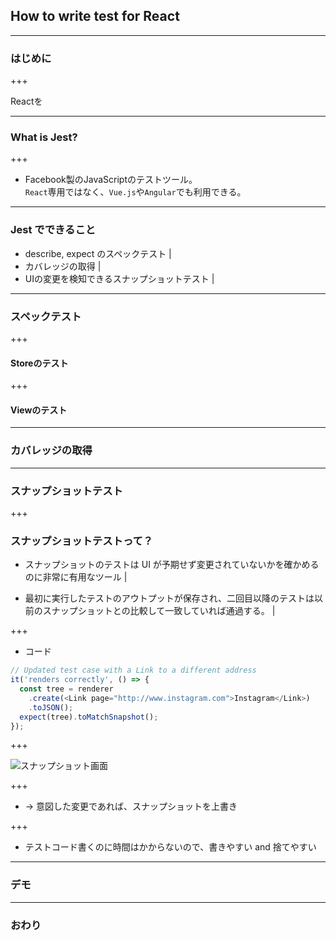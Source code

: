 
## How to write test for React

---

### はじめに

+++

Reactを

---


### What is Jest?


+++

+ Facebook製のJavaScriptのテストツール。    
`React`専用ではなく、`Vue.js`や`Angular`でも利用できる。

---

### Jest でできること

* describe, expect のスペックテスト |
* カバレッジの取得 |
* UIの変更を検知できるスナップショットテスト |

---

### スペックテスト


+++

#### Storeのテスト


+++

#### Viewのテスト

---

### カバレッジの取得


---

### スナップショットテスト


+++

### スナップショットテストって？

+ スナップショットのテストは UI が予期せず変更されていないかを確かめるのに非常に有用なツール | 

+ 最初に実行したテストのアウトプットが保存され、二回目以降のテストは以前のスナップショットとの比較して一致していれば通過する。 |

+++

+ コード

```javascript
// Updated test case with a Link to a different address
it('renders correctly', () => {
  const tree = renderer
    .create(<Link page="http://www.instagram.com">Instagram</Link>)
    .toJSON();
  expect(tree).toMatchSnapshot();
});
```

+++

![スナップショット画面](https://facebook.github.io/jest/img/content/failedSnapshotTest.png)

+++

* -> 意図した変更であれば、スナップショットを上書き

+++


* テストコード書くのに時間はかからないので、書きやすい and 捨てやすい

---


### デモ

---

### おわり
